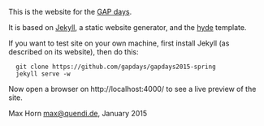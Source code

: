 This is the website for the [GAP days](http://gapdays.coxeter.de/).

It is based on [Jekyll](http://jekyllrb.com/), a static website generator,
and the [hyde](https://github.com/poole/hyde/) template.

If you want to test site on your own machine, first install Jekyll (as
described on its website), then do this:
```
  git clone https://github.com/gapdays/gapdays2015-spring
  jekyll serve -w
```
Now open a browser on http://localhost:4000/ to see a live preview
of the site.


Max Horn <max@quendi.de>, January 2015
